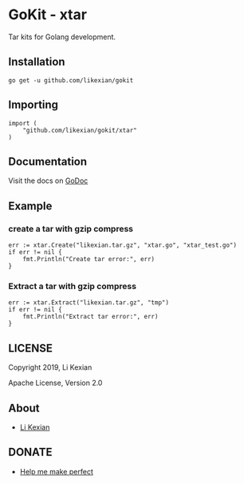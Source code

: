 # GoKit - xtar

Tar kits for Golang development.

## Installation

    go get -u github.com/likexian/gokit

## Importing

    import (
        "github.com/likexian/gokit/xtar"
    )

## Documentation

Visit the docs on [GoDoc](https://godoc.org/github.com/likexian/gokit/xtar)

## Example

### create a tar with gzip compress

    err := xtar.Create("likexian.tar.gz", "xtar.go", "xtar_test.go")
    if err != nil {
        fmt.Println("Create tar error:", err)
    }

### Extract a tar with gzip compress

    err := xtar.Extract("likexian.tar.gz", "tmp")
    if err != nil {
        fmt.Println("Extract tar error:", err)
    }

## LICENSE

Copyright 2019, Li Kexian

Apache License, Version 2.0

## About

- [Li Kexian](https://www.likexian.com/)

## DONATE

- [Help me make perfect](https://www.likexian.com/donate/)
